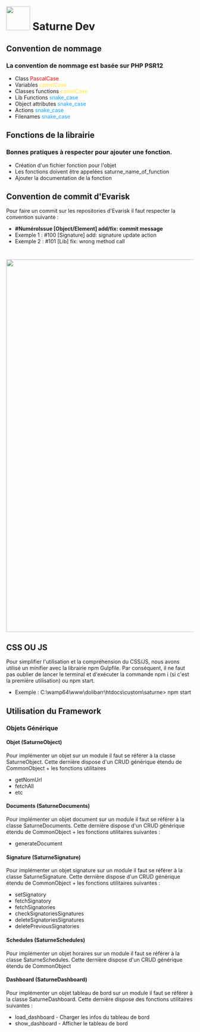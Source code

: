 # <img src="https://github.com/Evarisk/Saturne/blob/1.0.0/img/saturne_color.png?raw=true" width="64" /> Saturne Dev

## Convention de nommage
### La convention de nommage est basée sur PHP PSR12

- Class             <span style="color:red">PascalCase</span>
- Variables         <span style="color:#FFE436">camelCase</span>
- Classes functions <span style="color:#FFE436">camelCase</span>
- Lib Functions     <span style="color:#0da2ff">snake_case</span>
- Object attributes <span style="color:#0da2ff">snake_case</span>
- Actions           <span style="color:#0da2ff">snake_case</span>
- Filenames         <span style="color:#0da2ff">snake_case</span>

## Fonctions de la librairie
### Bonnes pratiques à respecter pour ajouter une fonction.

- Création d'un fichier fonction pour l'objet
- Les fonctions doivent être appelées saturne_name_of_function
- Ajouter la documentation de la fonction

## Convention de commit d'Evarisk

Pour faire un commit sur les repositories d'Evarisk il faut respecter la convention suivante :

- <b>#NuméroIssue [Object/Element] add/fix: commit message</b>
- Exemple 1 : #100 [Signature] add: signature update action
- Exemple 2 : #101 [Lib] fix: wrong method call
# <img src="https://github.com/Evarisk/Saturne/blob/develop/img/example_of_commit.png?raw=true" width="1000"/>

## CSS OU JS

Pour simplifier l'utilisation et la compréhension du CSS/JS, nous avons utilisé un minifier avec la librairie npm Gulpfile.
Par conséquent, il ne faut pas oublier de lancer le terminal et d'exécuter la commande npm i (si c'est la première utilisation) ou npm start.
- Exemple : C:\wamp64\www\dolibarr\htdocs\custom\saturne> npm start

## Utilisation du Framework
### Objets Générique
#### Objet (SaturneObject)

Pour implémenter un objet sur un module il faut se référer à la classe SaturneObject.
Cette dernière dispose d'un CRUD générique étendu de CommonObject + les fonctions utilitaires
- getNomUrl
- fetchAll
- etc

#### Documents (SaturneDocuments)

Pour implémenter un objet document sur un module il faut se référer à la classe SaturneDocuments.
Cette dernière dispose d'un CRUD générique étendu de CommonObject + les fonctions utilitaires suivantes :
- generateDocument

#### Signature (SaturneSignature)

Pour implémenter un objet signature sur un module il faut se référer à la classe SaturneSignature.
Cette dernière dispose d'un CRUD générique étendu de CommonObject + les fonctions utilitaires suivantes :
- setSignatory
- fetchSignatory
- fetchSignatories
- checkSignatoriesSignatures
- deleteSignatoriesSignatures
- deletePreviousSignatories

#### Schedules (SaturneSchedules)

Pour implémenter un objet horaires sur un module il faut se référer à la classe SaturneSchedules.
Cette dernière dispose d'un CRUD générique étendu de CommonObject

#### Dashboard (SaturneDashboard)

Pour implémenter un objet tableau de bord sur un module il faut se référer à la classe SaturneDashboard.
Cette dernière dispose des fonctions utilitaires suivantes :
- load_dashboard - Charger les infos du tableau de bord
- show_dashboard - Afficher le tableau de bord
